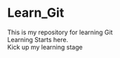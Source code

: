 # Learn_Git
This is my repository for learning Git
<br>
Learning Starts here.
<br>
Kick up my learning stage

